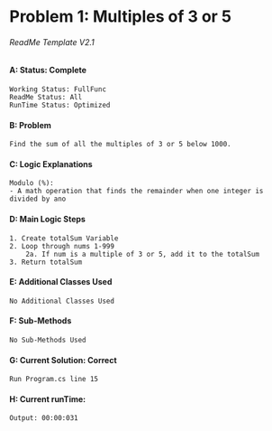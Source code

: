 # **Problem 1: Multiples of 3 or 5**
###### ReadMe Template V2.1


#### A: Status: **Complete**
    Working Status: FullFunc
    ReadMe Status: All
    RunTime Status: Optimized

#### B: Problem
    Find the sum of all the multiples of 3 or 5 below 1000.

#### C: Logic Explanations
    Modulo (%): 
    - A math operation that finds the remainder when one integer is divided by ano

#### D: Main Logic Steps
    1. Create totalSum Variable
    2. Loop through nums 1-999
        2a. If num is a multiple of 3 or 5, add it to the totalSum
    3. Return totalSum 

#### E: Additional Classes Used
    No Additional Classes Used

#### F: Sub-Methods
    No Sub-Methods Used

#### G: Current Solution: **Correct**
    Run Program.cs line 15

#### H: Current runTime:
    Output: 00:00:031 
     

